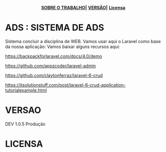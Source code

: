 <p align="center">
<b><a href="#ADS">SOBRE O TRABALHO</a>|</b>
<b><a href="#VERSAO">VERSÃO</a>|</b>
<b><a href="#license">Licensa</a></b>
</p>


# ADS : SISTEMA DE ADS
<p> Sistema concluir a disciplina de WEB.
  Vamos usar aqui o Laravel como base da nossa aplicação:
  Vamos baixar alguns recursos aqui: 
  
  https://backpackforlaravel.com/docs/4.0/demo
  
  https://github.com/appzcoder/laravel-admin
  
  https://github.com/claytonferraz/laravel-6-crud
  
  https://itsolutionstuff.com/post/laravel-6-crud-application-tutorialexample.html
</p>

# VERSAO

<p> DEV 1.0.5 Produção</p>

# LICENSA

